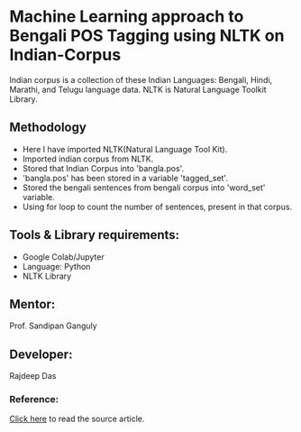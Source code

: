 # Machine Learning approach to Bengali POS Tagging using NLTK on Indian-Corpus

Indian corpus is a collection of these Indian Languages: Bengali, Hindi, Marathi, and Telugu language data. 
NLTK is Natural Language Toolkit Library.

## Methodology

- Here I have imported NLTK(Natural Language Tool Kit). 
- Imported indian corpus from NLTK.
- Stored that Indian Corpus into 'bangla.pos'. 
- 'bangla.pos' has been stored in a variable 'tagged_set'.
- Stored the bengali sentences from bengali corpus into 'word_set' variable.
- Using for loop to count the number of sentences, present in that corpus. 

## Tools & Library requirements:

- Google Colab/Jupyter
- Language: Python
- NLTK Library

## Mentor:

Prof. Sandipan Ganguly

## Developer:

Rajdeep Das

### Reference:

[Click here](https://medium.com/analytics-vidhya/bengali-pos-part-of-speech-tagging-using-indian-corpus-e85f47d3ad65) to read the source article.
